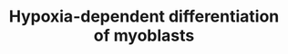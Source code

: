 ---
annotations:
- id: PW:0000004
  parent: regulatory pathway
  type: Pathway Ontology
  value: regulatory pathway
- id: PW:0000204
  parent: signaling pathway
  type: Pathway Ontology
  value: Notch signaling pathway
- id: CL:0000056
  parent: native cell
  type: Cell Type Ontology
  value: myoblast
- id: PW:0000008
  parent: signaling pathway
  type: Pathway Ontology
  value: Wnt signaling pathway
authors:
- ExperiMed
- Laurent
- DeSl
- Eweitz
- Khanspers
- Egonw
citedin:
- link: PMC8260947
  title: 'Hypoxic Signaling in Skeletal Muscle Maintenance and Regeneration: A Systematic
    Review (2021)'
description: 'HIF1A modulates myogenic differentiation in hypoxia. Black arrow: activation
  of the signaling pathway/ protein/ molecule. Blunt red arrow: inhibition of the
  signaling path-way/ protein/ molecule. Round blue arrow: Interaction between two
  pathways.'
last-edited: 2023-05-30
organisms:
- Mus musculus
redirect_from:
- /index.php/Pathway:WP5025
- /instance/WP5025
- /instance/WP5025_r126537
revision: r126537
schema-jsonld:
- '@context': https://schema.org/
  '@id': https://wikipathways.github.io/pathways/WP5025.html
  '@type': Dataset
  creator:
    '@type': Organization
    name: WikiPathways
  description: 'HIF1A modulates myogenic differentiation in hypoxia. Black arrow:
    activation of the signaling pathway/ protein/ molecule. Blunt red arrow: inhibition
    of the signaling path-way/ protein/ molecule. Round blue arrow: Interaction between
    two pathways.'
  keywords:
  - BHLHE40
  - CDKN1A
  - CDNK1B
  - HGF
  - HIF1A
  - HIF1AN
  - MAPK14
  - MYF5
  - MYF6
  - MYH
  - MYOG
  - Notch-pathway
  - PHD2
  - VEGF
  license: CC0
  name: Hypoxia-dependent differentiation of myoblasts
seo: CreativeWork
title: Hypoxia-dependent differentiation of myoblasts
wpid: WP5025
---